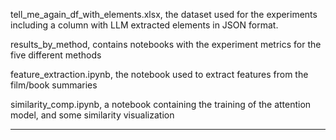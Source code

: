 tell_me_again_df_with_elements.xlsx, the dataset used for the experiments including a column with LLM extracted elements in JSON format.

results_by_method, contains notebooks with the experiment metrics for the five different methods

feature_extraction.ipynb, the notebook used to extract features from the film/book summaries

similarity_comp.ipynb, a notebook containing the training of the attention model, and some similarity visualization

-----------------------


